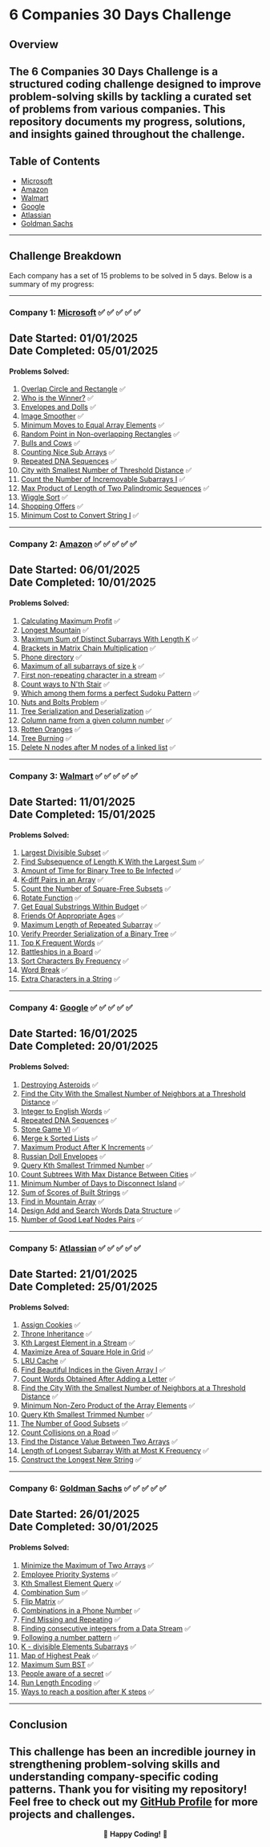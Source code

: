 # 6 Companies 30 Days Challenge

## Overview
The **6 Companies 30 Days Challenge** is a structured coding challenge designed to improve problem-solving skills by tackling a curated set of problems from various companies. This repository documents my progress, solutions, and insights gained throughout the challenge.
---

## Table of Contents
- [Microsoft](#company-1-microsoft-----)
- [Amazon](#company-2-amazon-----)
- [Walmart](#company-3-walmart-----)
- [Google](#company-4-google-----)
- [Atlassian](#company-5-atlassian-----)
- [Goldman Sachs](#company-6-goldman-sachs-----)
---

## Challenge Breakdown
Each company has a set of 15 problems to be solved in 5 days. Below is a summary of my progress:

---
### **Company 1: [Microsoft](https://www.microsoft.com/en-in/)** ✅ ✅ ✅ ✅ ✅
**Date Started:** 01/01/2025  
**Date Completed:** 05/01/2025  
---

#### Problems Solved:
1. [Overlap Circle and Rectangle](https://leetcode.com/problems/circle-and-rectangle-overlapping/description/) ✅
2. [Who is the Winner?](https://leetcode.com/problems/circle-and-rectangle-overlapping/description/) ✅
3. [Envelopes and Dolls](https://leetcode.com/problems/russian-doll-envelopes/description/) ✅
4. [Image Smoother](https://leetcode.com/problems/image-smoother/description/) ✅
5. [Minimum Moves to Equal Array Elements](https://leetcode.com/problems/minimum-moves-to-equal-array-elements-ii/description/) ✅
6. [Random Point in Non-overlapping Rectangles](https://leetcode.com/problems/random-point-in-non-overlapping-rectangles/description/) ✅
7. [Bulls and Cows](https://leetcode.com/problems/bulls-and-cows/description/) ✅
8. [Counting Nice Sub Arrays](https://leetcode.com/problems/count-number-of-nice-subarrays/description/) ✅
9. [Repeated DNA Sequences](https://leetcode.com/problems/repeated-dna-sequences/description/) ✅
10. [City with Smallest Number of Threshold Distance](https://leetcode.com/problems/find-the-city-with-the-smallest-number-of-neighbors-at-a-threshold-distance/description/) ✅
11. [Count the Number of Incremovable Subarrays I](https://leetcode.com/problems/count-the-number-of-incremovable-subarrays-i/description/) ✅
12. [Max Product of Length of Two Palindromic Sequences](https://leetcode.com/problems/maximum-product-of-the-length-of-two-palindromic-subsequences/description/) ✅
13. [Wiggle Sort](https://leetcode.com/problems/wiggle-sort-ii/description/) ✅
14. [Shopping Offers](https://leetcode.com/problems/shopping-offers/description/) ✅
15. [Minimum Cost to Convert String I](https://leetcode.com/problems/minimum-cost-to-convert-string-i/description/) ✅

---

### **Company 2: [Amazon](https://www.amazon.com/)** ✅ ✅ ✅ ✅ ✅
**Date Started:** 06/01/2025  
**Date Completed:** 10/01/2025  
---
#### Problems Solved:
1. [Calculating Maximum Profit](https://leetcode.com/problems/best-time-to-buy-and-sell-stock-iv/description/) ✅
2. [Longest Mountain](https://leetcode.com/problems/longest-mountain-in-array/description/) ✅
3. [Maximum Sum of Distinct Subarrays With Length K](https://leetcode.com/problems/maximum-sum-of-distinct-subarrays-with-length-k/description/) ✅
4. [Brackets in Matrix Chain Multiplication](https://www.geeksforgeeks.org/problems/brackets-in-matrix-chain-multiplication1024/1) ✅
5. [Phone directory](https://www.geeksforgeeks.org/problems/phone-directory4628/1) ✅
6. [Maximum of all subarrays of size k](https://www.geeksforgeeks.org/problems/maximum-of-all-subarrays-of-size-k3101/1) ✅
7. [First non-repeating character in a stream](https://leetcode.com/problems/first-unique-character-in-a-string/description/) ✅
8. [Count ways to N'th Stair](https://leetcode.com/problems/find-number-of-ways-to-reach-the-k-th-stair/description/) ✅
9. [Which among them forms a perfect Sudoku Pattern](https://leetcode.com/problems/valid-sudoku/description/) ✅
10. [Nuts and Bolts Problem](https://www.geeksforgeeks.org/problems/nuts-and-bolts-problem0431/1) ✅
11. [Tree Serialization and Deserialization](https://leetcode.com/problems/serialize-and-deserialize-binary-tree/description/) ✅
12. [Column name from a given column number](https://leetcode.com/problems/excel-sheet-column-title/description/) ✅
13. [Rotten Oranges](https://leetcode.com/problems/rotting-oranges/description/) ✅
14. [Tree Burning](https://leetcode.com/problems/amount-of-time-for-binary-tree-to-be-infected/description/) ✅
15. [Delete N nodes after M nodes of a linked list](https://www.geeksforgeeks.org/problems/delete-n-nodes-after-m-nodes-of-a-linked-list/1) ✅
---

### **Company 3: [Walmart](https://www.walmart.com/)** ✅ ✅ ✅ ✅ ✅
**Date Started:** 11/01/2025  
**Date Completed:** 15/01/2025  
---

#### Problems Solved:
1. [Largest Divisible Subset](https://leetcode.com/problems/largest-divisible-subset/description/) ✅
2. [Find Subsequence of Length K With the Largest Sum](https://leetcode.com/problems/find-subsequence-of-length-k-with-the-largest-sum/description/) ✅
3. [Amount of Time for Binary Tree to Be Infected](https://leetcode.com/problems/amount-of-time-for-binary-tree-to-be-infected/description/?envType=daily-question&envId=2024-01-10) ✅
4. [K-diff Pairs in an Array](https://leetcode.com/problems/k-diff-pairs-in-an-array/description/) ✅
5. [Count the Number of Square-Free Subsets](https://leetcode.com/problems/count-the-number-of-square-free-subsets/description/) ✅
6. [Rotate Function](https://leetcode.com/problems/rotate-function/description/) ✅
7. [Get Equal Substrings Within Budget](https://leetcode.com/problems/get-equal-substrings-within-budget/description/) ✅
8. [Friends Of Appropriate Ages](https://leetcode.com/problems/friends-of-appropriate-ages/description/) ✅
9. [Maximum Length of Repeated Subarray](https://leetcode.com/problems/maximum-length-of-repeated-subarray/description/) ✅
10. [Verify Preorder Serialization of a Binary Tree](https://leetcode.com/problems/verify-preorder-serialization-of-a-binary-tree/description/) ✅
11. [Top K Frequent Words](https://leetcode.com/problems/top-k-frequent-words/description/) ✅
12. [Battleships in a Board](https://leetcode.com/problems/battleships-in-a-board/description/) ✅
13. [Sort Characters By Frequency](https://leetcode.com/problems/sort-characters-by-frequency/description/) ✅
14. [Word Break](https://leetcode.com/problems/word-break/description/) ✅
15. [Extra Characters in a String](https://leetcode.com/problems/extra-characters-in-a-string/description/) ✅
---

### **Company 4: [Google](https://www.google.co.in/)** ✅ ✅ ✅ ✅ ✅
**Date Started:** 16/01/2025  
**Date Completed:** 20/01/2025  
---

#### Problems Solved:
1. [Destroying Asteroids](https://leetcode.com/problems/destroying-asteroids/description/) ✅
2. [Find the City With the Smallest Number of Neighbors at a Threshold Distance](https://leetcode.com/problems/find-the-city-with-the-smallest-number-of-neighbors-at-a-threshold-distance/description/) ✅
3. [Integer to English Words](https://leetcode.com/problems/integer-to-english-words/description/) ✅
4. [Repeated DNA Sequences](https://leetcode.com/problems/repeated-dna-sequences/submissions/) ✅
5. [Stone Game VI](https://leetcode.com/problems/stone-game-vi/description/) ✅
6. [Merge k Sorted Lists](https://leetcode.com/problems/merge-k-sorted-lists/description/) ✅
7. [Maximum Product After K Increments](https://leetcode.com/problems/maximum-product-after-k-increments/description/) ✅
8. [Russian Doll Envelopes](https://leetcode.com/problems/russian-doll-envelopes/description/) ✅
9. [Query Kth Smallest Trimmed Number](https://leetcode.com/problems/query-kth-smallest-trimmed-number/description/) ✅
10. [Count Subtrees With Max Distance Between Cities](https://leetcode.com/problems/count-subtrees-with-max-distance-between-cities/description/) ✅
11. [Minimum Number of Days to Disconnect Island](https://leetcode.com/problems/minimum-number-of-days-to-disconnect-island/description/) ✅
12. [Sum of Scores of Built Strings](https://leetcode.com/problems/sum-of-scores-of-built-strings/description/) ✅
13. [Find in Mountain Array](https://leetcode.com/problems/find-in-mountain-array/description/) ✅
14. [Design Add and Search Words Data Structure](https://leetcode.com/problems/design-add-and-search-words-data-structure/description/) ✅
15. [Number of Good Leaf Nodes Pairs](https://leetcode.com/problems/number-of-good-leaf-nodes-pairs/description/) ✅
---

### **Company 5: [Atlassian](https://www.atlassian.com/)** ✅ ✅ ✅ ✅ ✅
**Date Started:** 21/01/2025  
**Date Completed:** 25/01/2025  
---

#### Problems Solved:
1. [Assign Cookies](https://leetcode.com/problems/assign-cookies/description/) ✅
2. [Throne Inheritance](https://leetcode.com/problems/throne-inheritance/description/) ✅
3. [Kth Largest Element in a Stream](https://leetcode.com/problems/kth-largest-element-in-a-stream/description/) ✅
4. [Maximize Area of Square Hole in Grid](https://leetcode.com/problems/maximize-area-of-square-hole-in-grid/description/) ✅
5. [LRU Cache](https://leetcode.com/problems/lru-cache/description/) ✅
6. [Find Beautiful Indices in the Given Array I](https://leetcode.com/problems/find-beautiful-indices-in-the-given-array-i/description/) ✅
7. [Count Words Obtained After Adding a Letter](https://leetcode.com/problems/count-words-obtained-after-adding-a-letter/description/) ✅
8. [Find the City With the Smallest Number of Neighbors at a Threshold Distance](https://leetcode.com/problems/find-the-city-with-the-smallest-number-of-neighbors-at-a-threshold-distance/description/) ✅
9. [Minimum Non-Zero Product of the Array Elements](https://leetcode.com/problems/minimum-non-zero-product-of-the-array-elements/description/) ✅
10. [Query Kth Smallest Trimmed Number](https://leetcode.com/problems/query-kth-smallest-trimmed-number/description/) ✅
11. [The Number of Good Subsets](https://leetcode.com/problems/the-number-of-good-subsets/description/) ✅
12. [Count Collisions on a Road](https://leetcode.com/problems/count-collisions-on-a-road/description/) ✅
13. [Find the Distance Value Between Two Arrays](https://leetcode.com/problems/find-the-distance-value-between-two-arrays/description/) ✅
14. [Length of Longest Subarray With at Most K Frequency](https://leetcode.com/problems/length-of-longest-subarray-with-at-most-k-frequency/description/) ✅
15. [Construct the Longest New String](https://leetcode.com/problems/construct-the-longest-new-string/submissions/) ✅
---

### **Company 6: [Goldman Sachs](https://www.goldmansachs.com/)** ✅ ✅ ✅ ✅ ✅
**Date Started:** 26/01/2025  
**Date Completed:** 30/01/2025 
---

#### Problems Solved:
1. [Minimize the Maximum of Two Arrays](https://leetcode.com/problems/minimize-the-maximum-of-two-arrays/description/) ✅
2. [Employee Priority Systems](https://leetcode.com/problems/high-access-employees/description/) ✅
3. [Kth Smallest Element Query](https://leetcode.com/problems/query-kth-smallest-trimmed-number/description/) ✅
4. [Combination Sum](https://leetcode.com/problems/combination-sum-iii/description/) ✅
5. [Flip Matrix](https://leetcode.com/problems/random-flip-matrix/description/) ✅
6. [Combinations in a Phone Number](https://leetcode.com/problems/letter-combinations-of-a-phone-number/description/) ✅
7. [Find Missing and Repeating](https://www.geeksforgeeks.org/problems/find-missing-and-repeating2512/1) ✅
8. [Finding consecutive integers from a Data Stream](https://leetcode.com/problems/find-consecutive-integers-from-a-data-stream/description/) ✅
9. [Following a number pattern](https://www.geeksforgeeks.org/problems/number-following-a-pattern3126/1) ✅
10. [K - divisible Elements Subarrays](https://leetcode.com/problems/k-divisible-elements-subarrays/description/) ✅
11. [Map of Highest Peak](https://leetcode.com/problems/map-of-highest-peak/description/) ✅
12. [Maximum Sum BST](https://leetcode.com/problems/maximum-sum-bst-in-binary-tree/description/) ✅
13. [People aware of a secret](https://leetcode.com/problems/number-of-people-aware-of-a-secret/description/) ✅
14. [Run Length Encoding](https://www.geeksforgeeks.org/problems/run-length-encoding/1) ✅
15. [Ways to reach a position after K steps](https://leetcode.com/problems/number-of-ways-to-reach-a-position-after-exactly-k-steps/description/) ✅
---

## Conclusion
This challenge has been an incredible journey in strengthening problem-solving skills and understanding company-specific coding patterns. Thank you for visiting my repository! Feel free to check out my [GitHub Profile](https://github.com/ARNAVSINHA1) for more projects and challenges.
---

<p align="center">🚀 <b>Happy Coding!</b> 🚀</p>

